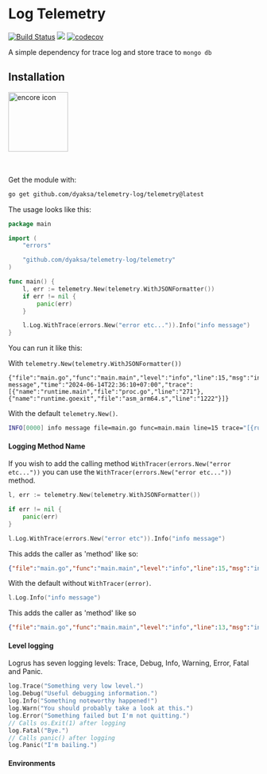 # Log Telemetry

[![Build Status](https://img.shields.io/github/actions/workflow/status/caarlos0/env/build.yml?branch=main&style=for-the-badge)](https://github.com/dyaksa/telemetry-log/actions)
[![](http://img.shields.io/badge/godoc-reference-5272B4.svg?style=for-the-badge)](https://pkg.go.dev/github.com/dyaksa/telemetry-log)
[![codecov](https://codecov.io/github/dyaksa/telemetry-log/graph/badge.svg?token=3M9N4DDKCZ)](https://codecov.io/github/dyaksa/telemetry-log)

A simple dependency for trace log and store trace to `mongo db`

## Installation

<p>
  <a href="https://encore.dev">
    <img src="https://i.ibb.co.com/w7xD7fL/Desain-tanpa-judul.png" width="120px" alt="encore icon"></img>
  </a>
  <br/>
  <br/>
  <br/>
</p>

Get the module with:

```sh
go get github.com/dyaksa/telemetry-log/telemetry@latest
```

The usage looks like this:

```go
package main

import (
	"errors"

	"github.com/dyaksa/telemetry-log/telemetry"
)

func main() {
	l, err := telemetry.New(telemetry.WithJSONFormatter())
	if err != nil {
		panic(err)
	}

	l.Log.WithTrace(errors.New("error etc...")).Info("info message")
}
```
You can run it like this:

With `telemetry.New(telemetry.WithJSONFormatter())`
```text
{"file":"main.go","func":"main.main","level":"info","line":15,"msg":"info message","time":"2024-06-14T22:36:10+07:00","trace":[{"name":"runtime.main","file":"proc.go","line":"271"},{"name":"runtime.goexit","file":"asm_arm64.s","line":"1222"}]}
```

With the default `telemetry.New()`.

```sh
INFO[0000] info message file=main.go func=main.main line=15 trace="[{runtime.main proc.go 271} {runtime.goexit asm_arm64.s 1222}]"
```

#### Logging Method Name

If you wish to add the calling method `WithTracer(errors.New("error etc..."))` you can use the `WithTracer(errors.New("error etc..."))` method.

```go
l, err := telemetry.New(telemetry.WithJSONFormatter())

if err != nil {
    panic(err)
}

l.Log.WithTrace(errors.New("error etc")).Info("info message")
```
This adds the caller as 'method' like so:
```json
{"file":"main.go","func":"main.main","level":"info","line":15,"msg":"info message","time":"2024-06-14T22:51:12+07:00","trace":[{"name":"runtime.main","file":"proc.go","line":"271"},{"name":"runtime.goexit","file":"asm_arm64.s","line":"1222"}]}
```

With the default without `WithTracer(error)`.
```go
l.Log.Info("info message")
```

This adds the caller as 'method' like so
```json
{"file":"main.go","func":"main.main","level":"info","line":13,"msg":"info message","time":"2024-06-14T22:54:41+07:00"}
```

#### Level logging

Logrus has seven logging levels: Trace, Debug, Info, Warning, Error, Fatal and Panic.

```go
log.Trace("Something very low level.")
log.Debug("Useful debugging information.")
log.Info("Something noteworthy happened!")
log.Warn("You should probably take a look at this.")
log.Error("Something failed but I'm not quitting.")
// Calls os.Exit(1) after logging
log.Fatal("Bye.")
// Calls panic() after logging
log.Panic("I'm bailing.")
```

#### Environments






